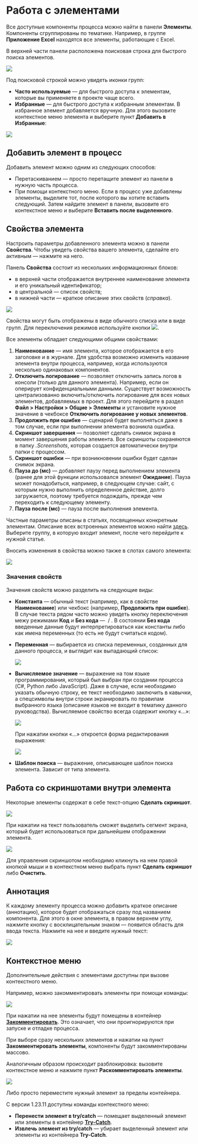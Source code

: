 # Работа с элементами

Все доступные компоненты процесса можно найти в панели **Элементы**. Компоненты сгруппированы по тематике. Например, в группе **Приложение Excel** находятся все элементы, работающие с Excel.

В верхней части панели расположена поисковая строка для быстрого поиска элементов.

![](<../../.gitbook/assets/image (887).png>)

Под поисковой строкой можно увидеть иконки групп:

* **Часто используемые** — для быстрого доступа к элементам, которые вы применяете в проекте чаще всего.
* **Избранные** — для быстрого доступа к избранным элементам. В избранное элемент добавляется вручную. Для этого вызовите контекстное меню элемента и выберите пункт **Добавить в Избранные**:

![](<../../.gitbook/assets/image (947).png>)

## Добавить элемент в процесс

Добавить элемент можно одним из следующих способов:

* Перетаскиванием — просто перетащите элемент из панели в нужную часть процесса.
* При помощи контекстного меню. Если в процесс уже добавлены элементы, выделите тот, после которого вы хотите вставить следующий. Затем найдите элемент в панели, вызовите его контекстное меню и выберите **Вставить после выделенного**.

## Свойства элемента

Настроить параметры добавленного элемента можно в панели **Свойства**. Чтобы увидеть свойства вашего элемента, сделайте его активным — нажмите на него.

Панель **Свойства** состоит из нескольких информационных блоков:
* в верхней части отображается внутреннее наименование элемента и его уникальный идентификатор;
* в центральной — список свойств;
* в нижней части — краткое описание этих свойств (*справка*).

![](<../../.gitbook/assets/0 (173).png>)

Свойства могут быть отображены в виде обычного списка или в виде групп. Для переключения режимов используйте кнопки ![](<../../.gitbook/assets/1 (124).png>).

Все элементы обладает следующими общими свойствами:

1. **Наименование** — имя элемента, которое отображается в его заголовке и в журнале. Для удобства возможно изменить название элемента внутри процесса, например, когда используются несколько одинаковых компонентов.
1. **Отключить логирование** — позволяет отключить запись логов в консоли (только для данного элемента). Например, если он оперирует конфиденциальными данными. Существует возможность централизованно включить/отключить логирование для всех новых элементов, добавляемых в проект. Для этого перейдите в раздел **Файл > Настройки > Общие > Элементы** и установите нужное значение в чекбоксе **Отключить логирование у новых элементов**.
1. **Продолжить при ошибке** — сценарий будет выполняться даже в том случае, если при выполнении элемента возникла ошибка.
1. **Скриншот завершения** — позволяет сделать снимок экрана в момент завершения работы элемента. Все скриншоты сохраняются в папку _.Screenshots_, которая создается автоматически внутри папки с процессом.
1. **Скриншот ошибки** — при возникновении ошибки будет сделан снимок экрана.
1. **Пауза до (мс)** — добавляет паузу перед выполнением элемента (ранее для этой функции использовался элемент **Ожидание**). Пауза может понадобиться, например, в следующем случае: сайт, с которым нужно выполнить определенное действие, долго загружается, поэтому требуется подождать, прежде чем переходить к следующему элементу.
1. **Пауза после (мс)** — пауза после выполнения элемента.

Частные параметры описаны в статьях, посвященных конкретным элементам. Описание всех встроенных элементов можно найти [здесь](https://docs.primo-rpa.ru/primo-rpa/g_elements/el_basic). Выберите группу, в которую входит элемент, после чего перейдите к нужной статье.

Вносить изменения в свойства можно также в слотах самого элемента:

![](<../../.gitbook/assets/2 (10).png>)

### Значения свойств

Значения свойств можно разделить на следующие виды:

* **Константа** — обычный текст (например, как в свойстве **Наименование**) или чекбокс (например, **Продолжить при ошибке**). В случае текста рядом часто можно увидеть кнопку переключения межу режимами **Код** и **Без кода** — <img src="../../.gitbook/assets/image (803).png" alt="" data-size="line"> / <img src="../../.gitbook/assets/image (916).png" alt="" data-size="line">. В состоянии **Без кода** введенные данные будут интерпретироваться как константы либо как имена переменных (то есть не будут считаться кодом).
* **Переменная** — выбирается из списка переменных, созданных для данного процесса, и выглядит как выпадающий список:

   ![](<../../.gitbook/assets/3 (7).png>)

* **Вычисляемое значение** — выражение на том языке программирования, который был выбран при создании процесса (C#, Python либо JavaScript). Даже в случае, если необходимо указать обычную строку, ее текст необходимо заключить в кавычки, а спецсимволы внутри строки экранировать по правилам выбранного языка (описание языков не входит в тематику данного руководства). Вычисляемое свойство всегда содержит кнопку «…»:

    ![](<../../.gitbook/assets/4 (5).png>)

    При нажатии кнопки «…» откроется форма редактирования выражения:

    ![](<../../.gitbook/assets/001 (19).png>)
* **Шаблон поиска** — выражение, описывающее шаблон поиска элемента. Зависит от типа элемента.

## Работа со скриншотами внутри элемента

Некоторые элементы содержат в себе текст-опцию **Сделать скриншот**.

![](<../../.gitbook/assets/6 (7).png>)

При нажатии на текст пользователь сможет выделить сегмент экрана, который будет использоваться при дальнейшем отображении элемента.

![](<../../.gitbook/assets/7 (1).png>)

Для управления скриншотом необходимо кликнуть на нем правой кнопкой мыши и в контекстном меню выбрать пункт **Сделать скриншот** либо **Очистить**.

## Аннотация

К каждому элементу процесса можно добавить краткое описание (аннотацию), которое будет отображаться сразу под названием компонента. Для этого в окне элемента, в правом верхнем углу, нажмите кнопку с восклицательным знаком — появится область для ввода текста. Нажмите на нее и введите нужный текст:

![](<../../.gitbook/assets/image (845).png>)

## Контекстное меню

Дополнительные действия с элементами доступны при вызове контекстного меню.

Например, можно закомментировать элементы при помощи команды:

![](<../../.gitbook/assets/comment-element-black.png>)

При нажатии на нее элементы будут помещены в контейнер [**Закомментировать**](https://docs.primo-rpa.ru/primo-rpa/g_elements/el_basic/els_logic/el_logic_commentout). Это означает, что они проигнорируются при запуске и отладке процесса. 

При выборе сразу нескольких элементов и нажатии на пункт **Закомментировать элементы**, компоненты будут закомментированы массово. 

Аналогичным образом происходит разблокировка: вызовите контекстное меню и нажмите пункт **Раскомментировать элементы**.

![](<../../.gitbook/assets/comment-out-element-black.png>)

Либо просто переместите нужный элемент за пределы контейнера.

С версии 1.23.11 доступны команды контекстного меню:
* **Перенести элемент в try/catch** — помещает выделенный элемент или элементы в контейнер [**Try-Catch**](https://docs.primo-rpa.ru/primo-rpa/g_elements/el_basic/els_logic/el_logic_trycatch).
* **Извлечь элемент из try/catch** — убирает выделенный элемент или элементы из контейнера **Try-Catch**.


